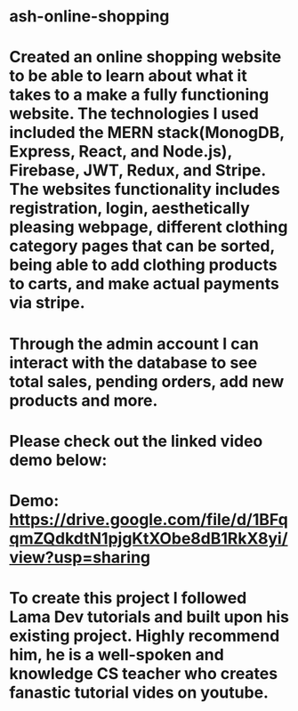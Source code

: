 # ash-online-shopping
# Created an online shopping website to be able to learn about what it takes to a make a fully functioning website. The technologies I used included the MERN stack(MonogDB, Express, React, and Node.js), Firebase, JWT, Redux, and Stripe. The websites functionality includes registration, login, aesthetically pleasing webpage, different clothing category pages that can be sorted, being able to add clothing products to carts, and make actual payments via stripe.

# Through the admin account I can interact with the database to see total sales, pending orders, add new products and more. 

# Please check out the linked video demo below:
# Demo: https://drive.google.com/file/d/1BFqqmZQdkdtN1pjgKtXObe8dB1RkX8yi/view?usp=sharing

# To create this project I followed Lama Dev tutorials and built upon his existing project. Highly recommend him, he is a well-spoken and knowledge CS teacher who creates fanastic tutorial vides on youtube.
